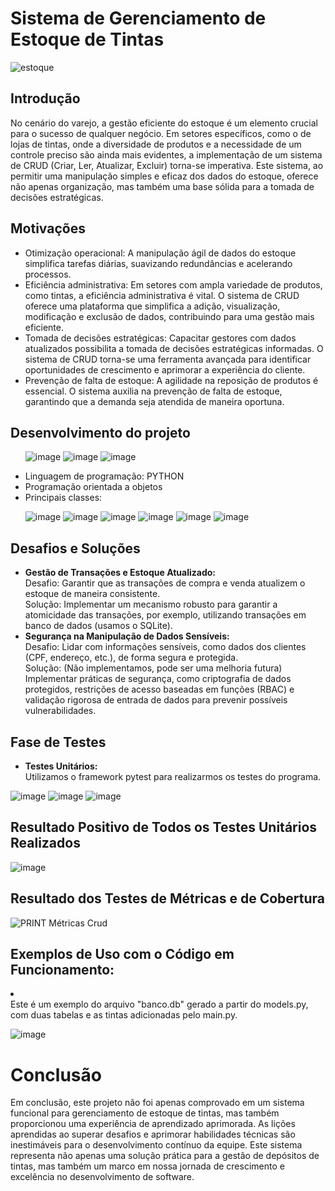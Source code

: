 <h1>Sistema de Gerenciamento de Estoque de Tintas</h1>

![estoque](https://github.com/Controle-de-estoque-Grupo-6-Trabalho-A3/APRESENTACAO/assets/143462705/5c59ac02-5c6b-4205-8731-175aff9d4e45)

<h2>Introdução</h2>

No cenário do varejo, a gestão eficiente do estoque é um elemento crucial para o sucesso de qualquer negócio. Em setores específicos, como o de lojas de tintas, onde a diversidade de produtos e a necessidade de um controle preciso são ainda mais evidentes, a implementação de um sistema de CRUD (Criar, Ler, Atualizar, Excluir) torna-se imperativa. Este sistema, ao permitir uma manipulação simples e eficaz dos dados do estoque, oferece não apenas organização, mas também uma base sólida para a tomada de decisões estratégicas.

<h2>Motivações</h2>

<ul>
  <li>Otimização operacional: A manipulação ágil de dados do estoque simplifica tarefas diárias, suavizando redundâncias e acelerando processos.</li>
  <li>Eficiência administrativa: Em setores com ampla variedade de produtos, como tintas, a eficiência administrativa é vital. O sistema de CRUD oferece uma plataforma que simplifica a adição, visualização, modificação e exclusão de dados, contribuindo para uma gestão mais eficiente.</li>
  <li>Tomada de decisões estratégicas: Capacitar gestores com dados atualizados possibilita a tomada de decisões estratégicas informadas. O sistema de CRUD torna-se uma ferramenta avançada para identificar oportunidades de crescimento e aprimorar a experiência do cliente.</li>
  <li>Prevenção de falta de estoque: A agilidade na reposição de produtos é essencial. O sistema auxilia na prevenção de falta de estoque, garantindo que a demanda seja atendida de maneira oportuna.</li>
</ul>

<h2>Desenvolvimento do projeto</h2>
<ul>
  
![image](https://github.com/Controle-de-estoque-Grupo-6-Trabalho-A3/APRESENTACAO/assets/132380444/c3c75900-25bc-4079-a334-44c898ab04a1)
![image](https://github.com/Controle-de-estoque-Grupo-6-Trabalho-A3/APRESENTACAO/assets/132380444/5654a587-0c60-441b-a2c6-81e7778359d2)
![image](https://github.com/Controle-de-estoque-Grupo-6-Trabalho-A3/APRESENTACAO/assets/132380444/7ce22f98-27da-4871-bd2a-9979449be7f1)

  <li>Linguagem de programação: PYTHON</li>
  <li>Programação orientada a objetos</li>
  <li>Principais classes:</li>
    
![image](https://github.com/Controle-de-estoque-Grupo-6-Trabalho-A3/APRESENTACAO/assets/143462705/ec7e5691-f9f7-4045-aee5-237092c886ec)
![image](https://github.com/Controle-de-estoque-Grupo-6-Trabalho-A3/APRESENTACAO/assets/143462705/461ec994-99d5-4a28-a135-375e84c5f221)
![image](https://github.com/Controle-de-estoque-Grupo-6-Trabalho-A3/APRESENTACAO/assets/143462705/2714e1fe-fcad-4357-9fe7-847a9c8fe830)
![image](https://github.com/Controle-de-estoque-Grupo-6-Trabalho-A3/APRESENTACAO/assets/143462705/92f2071c-6c85-4539-a9e8-3038272fef8b)
![image](https://github.com/Controle-de-estoque-Grupo-6-Trabalho-A3/APRESENTACAO/assets/143462705/d8f698d7-4f31-44f7-b184-73f6765dbc21)
![image](https://github.com/Controle-de-estoque-Grupo-6-Trabalho-A3/APRESENTACAO/assets/143462705/32a1768d-722f-4bf5-9ee4-b7a3023eba87)

  </ul>
</li>

<h2>Desafios e Soluções</h2>
<ul>
  <li>
    <strong>Gestão de Transações e Estoque Atualizado:</strong>
    <br>Desafio: Garantir que as transações de compra e venda atualizem o estoque de maneira consistente.
    <br>Solução: Implementar um mecanismo robusto para garantir a atomicidade das transações, por exemplo, utilizando transações em banco de dados (usamos o SQLite).
  </li>
  <li>
    <strong>Segurança na Manipulação de Dados Sensíveis:</strong>
    <br>Desafio: Lidar com informações sensíveis, como dados dos clientes (CPF, endereço, etc.), de forma segura e protegida.
    <br>Solução: (Não implementamos, pode ser uma melhoria futura) Implementar práticas de segurança, como criptografia de dados protegidos, restrições de acesso baseadas em funções (RBAC) e validação rigorosa de entrada de dados para prevenir possíveis vulnerabilidades.
  </li>
</ul>

<h2>Fase de Testes</h2>
<ul>
  <li>
    <strong>Testes Unitários:</strong>
    <br>Utilizamos o framework pytest para realizarmos os testes do programa.
  </li>
</ul>

![image](https://github.com/Controle-de-estoque-Grupo-6-Trabalho-A3/APRESENTACAO/assets/143462705/32dd81ee-1ed9-444a-8b3b-42884dd11c12)
![image](https://github.com/Controle-de-estoque-Grupo-6-Trabalho-A3/APRESENTACAO/assets/143462705/827bb0be-4ef1-4ef9-a977-5af4ddc9e179)
![image](https://github.com/Controle-de-estoque-Grupo-6-Trabalho-A3/APRESENTACAO/assets/143462705/6fbec333-dc86-4cd2-9cf2-00c898b52061)

<h2>Resultado Positivo de Todos os Testes Unitários Realizados</h2> 

![image](https://github.com/Controle-de-estoque-Grupo-6-Trabalho-A3/APRESENTACAO/assets/132380444/f966669c-3397-4cb5-be41-ef7a4a61e127)

<h2>Resultado dos Testes de Métricas e de Cobertura</h2>

![PRINT Métricas Crud](https://github.com/Controle-de-estoque-Grupo-6-Trabalho-A3/APRESENTACAO/assets/143462705/5087f64c-4333-4d5d-8913-d66ee5f39db3)

<h2>Exemplos de Uso com o Código em Funcionamento:</h2>
<!-- COLOCAR PRINT DO CÓDIGO RODANDO AQUI -->
<li>
    <br>Este é um exemplo do arquivo "banco.db" gerado a partir do models.py, com duas tabelas e as tintas adicionadas pelo main.py.
  </li>

![image](https://github.com/Controle-de-estoque-Grupo-6-Trabalho-A3/APRESENTACAO/assets/132380444/46d62569-173d-40da-bd66-00112903e9d5)


# Conclusão
Em conclusão, este projeto não foi apenas comprovado em um sistema funcional para gerenciamento de estoque de tintas, mas também proporcionou uma experiência de aprendizado aprimorada. As lições aprendidas ao superar desafios e aprimorar habilidades técnicas são inestimáveis ​​para o desenvolvimento contínuo da equipe. Este sistema representa não apenas uma solução prática para a gestão de depósitos de tintas, mas também um marco em nossa jornada de crescimento e excelência no desenvolvimento de software.
